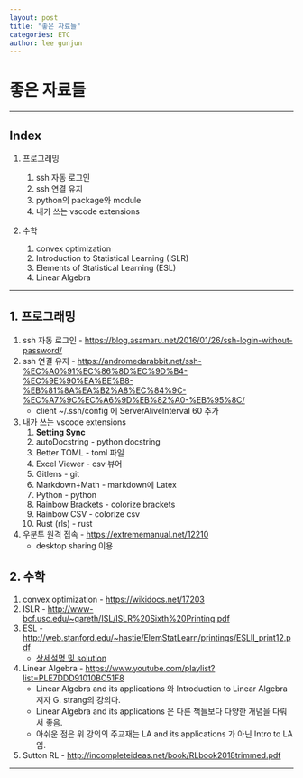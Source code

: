 ```yaml
---
layout: post
title: "좋은 자료들"
categories: ETC
author: lee gunjun
---
```


# 좋은 자료들

----

## Index

1. 프로그래밍
    1. ssh 자동 로그인
    2. ssh 연결 유지
    3. python의 package와 module
    4. 내가 쓰는 vscode extensions

2. 수학
    1. convex optimization
    2. Introduction to Statistical Learning (ISLR)
    3. Elements of Statistical Learning (ESL)
    4. Linear Algebra

----

## 1. 프로그래밍

1. ssh 자동 로그인 - <https://blog.asamaru.net/2016/01/26/ssh-login-without-password/>
1. ssh 연결 유지 - <https://andromedarabbit.net/ssh-%EC%A0%91%EC%86%8D%EC%9D%B4-%EC%9E%90%EA%BE%B8-%EB%81%8A%EA%B2%A8%EC%84%9C-%EC%A7%9C%EC%A6%9D%EB%82%A0-%EB%95%8C/>
    * client ~/.ssh/config 에 ServerAliveInterval 60 추가
1. 내가 쓰는 vscode extensions
    1. **Setting Sync**
    1. autoDocstring - python docstring
    1. Better TOML - toml 파일
    1. Excel Viewer - csv 뷰어
    1. Gitlens - git
    1. Markdown+Math - markdown에 Latex
    1. Python - python
    1. Rainbow Brackets - colorize brackets
    1. Rainbow CSV - colorize csv
    1. Rust (rls) - rust
1. 우분투 원격 접속 - <https://extrememanual.net/12210>
    * desktop sharing 이용
    
## 2. 수학

1. convex optimization - <https://wikidocs.net/17203>
2. ISLR - <http://www-bcf.usc.edu/~gareth/ISL/ISLR%20Sixth%20Printing.pdf>
3. ESL - <http://web.stanford.edu/~hastie/ElemStatLearn/printings/ESLII_print12.pdf>
    * [상세설명 및 solution](https://waxworksmath.com/Authors/G_M/Hastie/WriteUp/Weatherwax_Epstein_Hastie_Solution_Manual.pdf)
4. Linear Algebra - <https://www.youtube.com/playlist?list=PLE7DDD91010BC51F8>
    * Linear Algebra and its applications 와 Introduction to Linear Algebra 저자 G. strang의 강의다.
    * Linear Algebra and its applications 은 다른 책들보다 다양한 개념을 다뤄서 좋음.
    * 아쉬운 점은 위 강의의 주교재는 LA and its applications 가 아닌 Intro to LA 임.
5. Sutton RL - http://incompleteideas.net/book/RLbook2018trimmed.pdf
----
